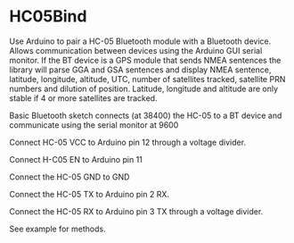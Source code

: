 # HC05Bind
Use Arduino to pair a HC-05 Bluetooth module with a Bluetooth device. Allows communication between devices using the Arduino GUI serial monitor. If the BT device is a GPS module that sends NMEA sentences the library will parse GGA and GSA sentences and display NMEA sentence, latitude, longitude, altitude, UTC, number of satellites tracked, satellite PRN numbers and dilution of position. Latitude, longitude and altitude are only stable if 4 or more satellites are tracked.

Basic Bluetooth sketch connects (at 38400) the HC-05 to a BT device
and communicate using the serial monitor at 9600

Connect HC-05 VCC to Arduino pin 12 through a voltage divider.

Connect H-C05 EN to Arduino pin 11

Connect the HC-05 GND to GND

Connect the HC-05 TX to Arduino pin 2 RX.

Connect the HC-05 RX to Arduino pin 3 TX through a voltage divider.

See example for methods.
